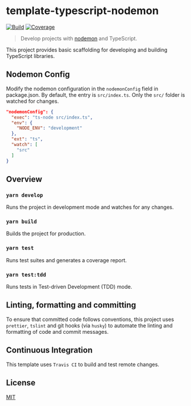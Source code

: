 # template-typescript-nodemon

[![Build][build]][build-badge]
[![Coverage][codecov-shield]][codecov]

> Develop projects with [nodemon](https://github.com/remy/nodemon) and TypeScript.

This project provides basic scaffolding for developing and building TypeScript libraries.

## Nodemon Config

Modify the nodemon configuration in the `nodemonConfig` field in package.json. By default, the entry is `src/index.ts`. Only the `src/` folder is watched for changes.

```json
"nodemonConfig": {
  "exec": "ts-node src/index.ts",
  "env": {
    "NODE_ENV": "development"
  },
  "ext": "ts",
  "watch": [
    "src"
  ]
}
```

## Overview

### `yarn develop`

Runs the project in development mode and watches for any changes.

### `yarn build`

Builds the project for production.

### `yarn test`

Runs test suites and generates a coverage report.

### `yarn test:tdd`

Runs tests in Test-driven Development (TDD) mode.

## Linting, formatting and committing

To ensure that committed code follows conventions, this project uses `prettier`, `tslint` and git hooks (via `husky`) to automate the linting and formatting of code and commit messages.

## Continuous Integration

This template uses `Travis CI` to build and test remote changes.

## License

[MIT](LICENSE)

[build]: https://travis-ci.com/metonym/template-typescript-nodemon.svg?branch=master
[build-badge]: https://travis-ci.com/metonym/template-typescript-nodemon
[codecov]: https://codecov.io/gh/metonym/template-typescript-nodemon
[codecov-shield]: https://img.shields.io/codecov/c/github/metonym/template-typescript-nodemon.svg
